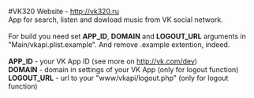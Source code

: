 #VK320
Website - http://vk320.ru<br>
App for search, listen and dowload music from VK social network.
<br><br>
For build you need set <strong>APP_ID</strong>, <strong>DOMAIN</strong> and <strong>LOGOUT_URL</strong> arguments in "Main/vkapi.plist.example". And remove .example extention, indeed.
<br><br>
<strong>APP_ID</strong> - your VK App ID (see more on http://vk.com/dev)<br>
<strong>DOMAIN</strong> - domain in settings of your VK App (only for logout function)<br>
<strong>LOGOUT_URL</strong> - url to your "www/vkapi/logout.php" (only for logout function)<br>
